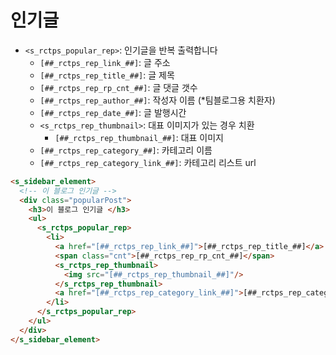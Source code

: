 # 인기글

- `<s_rctps_popular_rep>`: 인기글을 반복 출력합니다
  - `[##_rctps_rep_link_##]`: 글 주소
  - `[##_rctps_rep_title_##]`: 글 제목
  - `[##_rctps_rep_rp_cnt_##]`: 글 댓글 갯수
  - `[##_rctps_rep_author_##]`: 작성자 이름 (*팀블로그용 치환자)
  - `[##_rctps_rep_date_##]`: 글 발행시간
  - `<s_rctps_rep_thumbnail>`: 대표 이미지가 있는 경우 치환
    - `[##_rctps_rep_thumbnail_##]`: 대표 이미지
  - `[##_rctps_rep_category_##]`: 카테고리 이름
  - `[##_rctps_rep_category_link_##]`: 카테고리 리스트 url

```html
<s_sidebar_element>
  <!-- 이 블로그 인기글 -->
  <div class="popularPost">
    <h3>이 블로그 인기글 </h3>
    <ul>
      <s_rctps_popular_rep>
        <li>
          <a href="[##_rctps_rep_link_##]">[##_rctps_rep_title_##]</a>
          <span class="cnt">[##_rctps_rep_rp_cnt_##]</span>
          <s_rctps_rep_thumbnail>
            <img src="[##_rctps_rep_thumbnail_##]"/>
          </s_rctps_rep_thumbnail>
          <a href="[##_rctps_rep_category_link_##]">[##_rctps_rep_category_##]</a>
        </li>
      </s_rctps_popular_rep>
    </ul>
  </div>
</s_sidebar_element>
```

